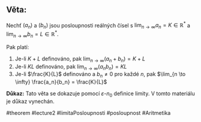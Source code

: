## Věta: 
Nechť $(a_n)$ a $(b_n)$ jsou posloupnosti reálných čísel s
$\lim_{n \to \infty} a_n = K \in \mathbb{R}^*$ a $\lim_{n \to \infty} b_n = L \in \mathbb{R}^*$.

Pak platí:

1. Je-li $K + L$ definováno, pak $\lim_{n \to \infty} (a_n + b_n) = K + L$
2. Je-li $KL$ definováno, pak $\lim_{n \to \infty} (a_n b_n) = KL$
3. Je-li $\frac{K}{L}$ definováno a $b_n \neq 0$ pro každé $n$, pak $\lim_{n \to \infty} \frac{a_n}{b_n} = \frac{K}{L}$

**Důkaz:** Tato věta se dokazuje pomocí $\varepsilon$-$n_0$ definice limity. V tomto materiálu je důkaz vynechán.


#theorem #lecture2 #limitaPosloupnosti #posloupnost #Aritmetika

